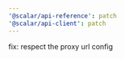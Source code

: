```yaml
---
'@scalar/api-reference': patch
'@scalar/api-client': patch
---
```


fix: respect the proxy url config
